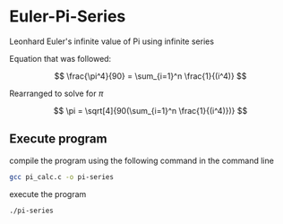 # Euler-Pi-Series

Leonhard Euler's infinite value of Pi using infinite series

Equation that was followed:

$$ \frac{\pi^4}{90} = \sum_{i=1}^n \frac{1}{(i^4)} $$

Rearranged to solve for $\pi$

$$ \pi = \sqrt[4]{90(\sum_{i=1}^n \frac{1}{(i^4)})} $$

##  Execute program
compile the program using the following command in the command line
```bash
gcc pi_calc.c -o pi-series
```

execute the program
```bash
./pi-series
```

